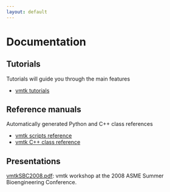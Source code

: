 ```yaml
---
layout: default
---
```


Documentation
=============

## Tutorials

Tutorials will guide you through the main features

- [vmtk tutorials](/Main/Tutorials/)

## Reference manuals

Automatically generated Python and C++ class references

- [vmtk scripts reference](/vmtkScripts/)
- [vmtk C++ class reference](/doxygen/)

## Presentations

[vmtkSBC2008.pdf](/media/Main/vmtkSBC2008.pdf): vmtk workshop at the 2008 ASME Summer Bioengineering Conference.


